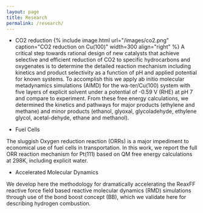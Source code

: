 ```yaml
---
layout: page
title: Research
permalink: /research/
---
```



- CO2 reduction
{% include image.html url="/images/co2.png" caption="CO2 reduction on Cu(100)" width=300 align="right" %}
A critical step towards rational design of new catalysts that achieve selective and efficient reduction of CO2 to specific hydrocarbons and oxygenates is to determine the detailed reaction mechanism including kinetics and product selectivity as a function of pH and applied potential for known systems. To accomplish this we apply ab initio molecular metadynamics simulations (AIMD) for the wa-ter/Cu(100) system with five layers of explicit solvent under a potential of -0.59 V (RHE) at pH 7 and compare to experiment. From these free energy calculations, we determined the kinetics and pathways for major products (ethylene and methane) and minor products (ethanol, glyoxal, glycoladehyde, ethylene glycol, acetal-dehyde, ethane and methanol).

- Fuel Cells

The sluggish Oxygen reduction reaction (ORRs) is a major impediment to economical use of fuel cells in transportation. In this work, we report the full ORR reaction mechanism for Pt(111) based on QM free energy calculations at 298K, including explicit water.

- Accelerated Molecular Dynamics

We develop here the methodology for dramatically accelerating the ReaxFF reactive force field based reactive molecular dynamics (RMD) simulations through use of the bond boost concept (BB), which we validate here for describing hydrogen combustion.

